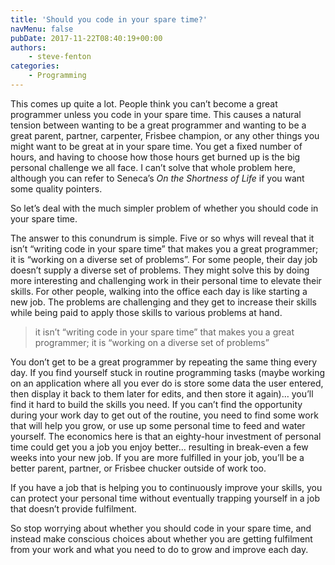 ```yaml
---
title: 'Should you code in your spare time?'
navMenu: false
pubDate: 2017-11-22T08:40:19+00:00
authors:
    - steve-fenton
categories:
    - Programming
---
```


This comes up quite a lot. People think you can’t become a great programmer unless you code in your spare time. This causes a natural tension between wanting to be a great programmer and wanting to be a great parent, partner, carpenter, Frisbee champion, or any other things you might want to be great at in your spare time. You get a fixed number of hours, and having to choose how those hours get burned up is the big personal challenge we all face. I can’t solve that whole problem here, although you can refer to Seneca’s *On the Shortness of Life* if you want some quality pointers.

So let’s deal with the much simpler problem of whether you should code in your spare time.

The answer to this conundrum is simple. Five or so whys will reveal that it isn’t “writing code in your spare time” that makes you a great programmer; it is “working on a diverse set of problems”. For some people, their day job doesn’t supply a diverse set of problems. They might solve this by doing more interesting and challenging work in their personal time to elevate their skills. For other people, walking into the office each day is like starting a new job. The problems are challenging and they get to increase their skills while being paid to apply those skills to various problems at hand.

> it isn’t “writing code in your spare time” that makes you a great programmer; it is “working on a diverse set of problems”

You don’t get to be a great programmer by repeating the same thing every day. If you find yourself stuck in routine programming tasks (maybe working on an application where all you ever do is store some data the user entered, then display it back to them later for edits, and then store it again)… you’ll find it hard to build the skills you need. If you can’t find the opportunity during your work day to get out of the routine, you need to find some work that will help you grow, or use up some personal time to feed and water yourself. The economics here is that an eighty-hour investment of personal time could get you a job you enjoy better… resulting in break-even a few weeks into your new job. If you are more fulfilled in your job, you’ll be a better parent, partner, or Frisbee chucker outside of work too.

If you have a job that is helping you to continuously improve your skills, you can protect your personal time without eventually trapping yourself in a job that doesn’t provide fulfilment.

So stop worrying about whether you should code in your spare time, and instead make conscious choices about whether you are getting fulfilment from your work and what you need to do to grow and improve each day.